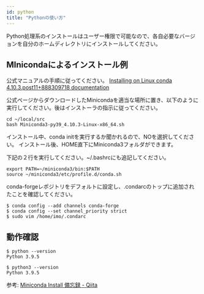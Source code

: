 ```yaml
---
id: python
title: "Pythonの使い方"
---
```


Python処理系のインストールはユーザー権限で可能なので、各自必要なバージョンを自分のホームディレクトリにインストールしてください。

 
 
## MInicondaによるインストール例 

 公式マニュアルの手順に従ってください。 [Installing on Linux conda 4.10.3.post11+888309718 documentation](https://conda.io/projects/conda/en/latest/user-guide/install/linux.html)
 
 公式ページからダウンロードしたMinicondaを適当な場所に置き、以下のように実行してください。後はインストーラの指示に従ってください。
 
 ```
 cd ~/local/src
 bash Miniconda3-py39_4.10.3-Linux-x86_64.sh
 ```
 
 インストール中、conda initを実行するか聞かれるので、NOを選択してください。
 インストール後、HOME直下にMiniconda3フォルダができます。
 
 下記の２行を実行してください。~/.bashrcにも追記してください。
 
 ```
 export PATH=~/miniconda3/bin:$PATH
 source ~/miniconda3/etc/profile.d/conda.sh
 ```
  
conda-forgeレポジトリをデフォルトに設定し、.condarcのトップに追加されたことを確認してください。

```
$ conda config --add channels conda-forge
$ conda config --set channel_priority strict
$ sudo vim /home/imo/.condarc
```

## 動作確認

```
$ python --version 
Python 3.9.5 

$ python3 --version 
Python 3.9.5 
```

参考:  [Miniconda Install 備忘録 - Qiita](https://qiita.com/Ihmon/items/11074e1a4c0e397d934f)

